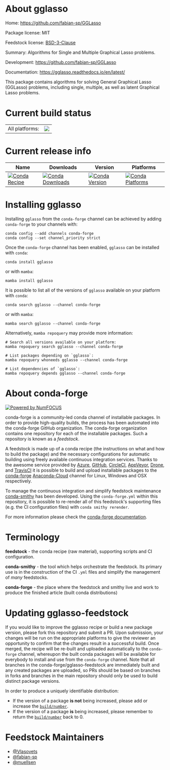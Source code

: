 About gglasso
=============

Home: https://github.com/fabian-sp/GGLasso

Package license: MIT

Feedstock license: [BSD-3-Clause](https://github.com/conda-forge/gglasso-feedstock/blob/main/LICENSE.txt)

Summary: Algorithms for Single and Multiple Graphical Lasso problems.

Development: https://github.com/fabian-sp/GGLasso

Documentation: https://gglasso.readthedocs.io/en/latest/

This package contains algorithms for solving General Graphical Lasso (GGLasso) problems,
including single, multiple, as well as latent Graphical Lasso problems.


Current build status
====================


<table><tr><td>All platforms:</td>
    <td>
      <a href="https://dev.azure.com/conda-forge/feedstock-builds/_build/latest?definitionId=17053&branchName=main">
        <img src="https://dev.azure.com/conda-forge/feedstock-builds/_apis/build/status/gglasso-feedstock?branchName=main">
      </a>
    </td>
  </tr>
</table>

Current release info
====================

| Name | Downloads | Version | Platforms |
| --- | --- | --- | --- |
| [![Conda Recipe](https://img.shields.io/badge/recipe-gglasso-green.svg)](https://anaconda.org/conda-forge/gglasso) | [![Conda Downloads](https://img.shields.io/conda/dn/conda-forge/gglasso.svg)](https://anaconda.org/conda-forge/gglasso) | [![Conda Version](https://img.shields.io/conda/vn/conda-forge/gglasso.svg)](https://anaconda.org/conda-forge/gglasso) | [![Conda Platforms](https://img.shields.io/conda/pn/conda-forge/gglasso.svg)](https://anaconda.org/conda-forge/gglasso) |

Installing gglasso
==================

Installing `gglasso` from the `conda-forge` channel can be achieved by adding `conda-forge` to your channels with:

```
conda config --add channels conda-forge
conda config --set channel_priority strict
```

Once the `conda-forge` channel has been enabled, `gglasso` can be installed with `conda`:

```
conda install gglasso
```

or with `mamba`:

```
mamba install gglasso
```

It is possible to list all of the versions of `gglasso` available on your platform with `conda`:

```
conda search gglasso --channel conda-forge
```

or with `mamba`:

```
mamba search gglasso --channel conda-forge
```

Alternatively, `mamba repoquery` may provide more information:

```
# Search all versions available on your platform:
mamba repoquery search gglasso --channel conda-forge

# List packages depending on `gglasso`:
mamba repoquery whoneeds gglasso --channel conda-forge

# List dependencies of `gglasso`:
mamba repoquery depends gglasso --channel conda-forge
```


About conda-forge
=================

[![Powered by
NumFOCUS](https://img.shields.io/badge/powered%20by-NumFOCUS-orange.svg?style=flat&colorA=E1523D&colorB=007D8A)](https://numfocus.org)

conda-forge is a community-led conda channel of installable packages.
In order to provide high-quality builds, the process has been automated into the
conda-forge GitHub organization. The conda-forge organization contains one repository
for each of the installable packages. Such a repository is known as a *feedstock*.

A feedstock is made up of a conda recipe (the instructions on what and how to build
the package) and the necessary configurations for automatic building using freely
available continuous integration services. Thanks to the awesome service provided by
[Azure](https://azure.microsoft.com/en-us/services/devops/), [GitHub](https://github.com/),
[CircleCI](https://circleci.com/), [AppVeyor](https://www.appveyor.com/),
[Drone](https://cloud.drone.io/welcome), and [TravisCI](https://travis-ci.com/)
it is possible to build and upload installable packages to the
[conda-forge](https://anaconda.org/conda-forge) [Anaconda-Cloud](https://anaconda.org/)
channel for Linux, Windows and OSX respectively.

To manage the continuous integration and simplify feedstock maintenance
[conda-smithy](https://github.com/conda-forge/conda-smithy) has been developed.
Using the ``conda-forge.yml`` within this repository, it is possible to re-render all of
this feedstock's supporting files (e.g. the CI configuration files) with ``conda smithy rerender``.

For more information please check the [conda-forge documentation](https://conda-forge.org/docs/).

Terminology
===========

**feedstock** - the conda recipe (raw material), supporting scripts and CI configuration.

**conda-smithy** - the tool which helps orchestrate the feedstock.
                   Its primary use is in the construction of the CI ``.yml`` files
                   and simplify the management of *many* feedstocks.

**conda-forge** - the place where the feedstock and smithy live and work to
                  produce the finished article (built conda distributions)


Updating gglasso-feedstock
==========================

If you would like to improve the gglasso recipe or build a new
package version, please fork this repository and submit a PR. Upon submission,
your changes will be run on the appropriate platforms to give the reviewer an
opportunity to confirm that the changes result in a successful build. Once
merged, the recipe will be re-built and uploaded automatically to the
`conda-forge` channel, whereupon the built conda packages will be available for
everybody to install and use from the `conda-forge` channel.
Note that all branches in the conda-forge/gglasso-feedstock are
immediately built and any created packages are uploaded, so PRs should be based
on branches in forks and branches in the main repository should only be used to
build distinct package versions.

In order to produce a uniquely identifiable distribution:
 * If the version of a package **is not** being increased, please add or increase
   the [``build/number``](https://docs.conda.io/projects/conda-build/en/latest/resources/define-metadata.html#build-number-and-string).
 * If the version of a package **is** being increased, please remember to return
   the [``build/number``](https://docs.conda.io/projects/conda-build/en/latest/resources/define-metadata.html#build-number-and-string)
   back to 0.

Feedstock Maintainers
=====================

* [@Vlasovets](https://github.com/Vlasovets/)
* [@fabian-sp](https://github.com/fabian-sp)
* [@muellsen](https://github.com/muellsen)

